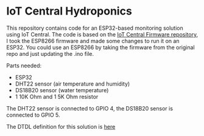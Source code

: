 # IoT Central Hydroponics
This repository contains code for an ESP32-based monitoring solution using IoT Central. The code is based on the [IoT Central Firmware repository][2], I took the ESP8266 firmware and made some changes to run it on an ESP32. You could use an ESP8266 by taking the firmware from the original repo and just updating the .ino file.

Parts needed:
- ESP32
- DHT22 sensor (air temperature and humidity)
- DS18B20 sensor (water temperature)
- 1 10K Ohm and 1 5K Ohm resistor

The DHT22 sensor is connected to GPIO 4, the DS18B20 sensor is connected to GPIO 5.

The DTDL definition for this solution is [here][1]

[1]: ./Hydroponics.json
[2]: https://github.com/Azure/iot-central-firmware 
